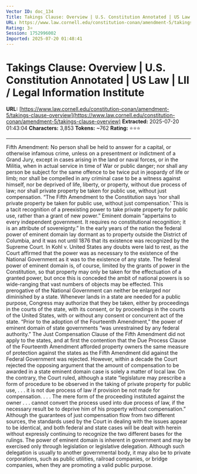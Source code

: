 ```yaml
---
Vector ID: doc_134
Title: Takings Clause: Overview | U.S. Constitution Annotated | US Law | LII / Legal Information Institute
URL: https://www.law.cornell.edu/constitution-conan/amendment-5/takings-clause-overview
Rating: 3⭐
Session: 1752996002
Imported: 2025-07-20 01:48:41
---
```


# Takings Clause: Overview | U.S. Constitution Annotated | US Law | LII / Legal Information Institute

**URL:** [https://www.law.cornell.edu/constitution-conan/amendment-5/takings-clause-overview](https://www.law.cornell.edu/constitution-conan/amendment-5/takings-clause-overview)
**Extracted:** 2025-07-20 01:43:04
**Characters:** 3,853
**Tokens:** ~762
**Rating:** ⭐⭐⭐

---


 Fifth Amendment: No person shall be held to answer for a capital, or otherwise infamous crime, unless on a presentment or indictment of a Grand Jury, except in cases arising in the land or naval forces, or in the Militia, when in actual service in time of War or public danger; nor shall any person be subject for the same offence to be twice put in jeopardy of life or limb; nor shall be compelled in any criminal case to be a witness against himself, nor be deprived of life, liberty, or property, without due process of law; nor shall private property be taken for public use, without just compensation.
 “The  Fifth Amendment to the Constitution says ‘nor shall private property be taken for public use, without just compensation.’ This is a tacit recognition of a preexisting power to take private property for public use, rather than a grant of new power.”   Eminent domain  “appertains to every independent government. It requires no constitutional recognition; it is an attribute of sovereignty.”   In the early years of the nation the federal power of eminent domain lay dormant as to property outside the District of Columbia,  and it was not until 1876 that its existence was recognized by the Supreme Court. In Kohl v. United States  any doubts were laid to rest, as the Court affirmed that the power was as necessary to the existence of the National Government as it was to the existence of any state. The federal power of eminent domain is, of course, limited by the grants of power in the Constitution, so that property may only be taken for the effectuation of a granted power,  but once this is conceded the ambit of national powers is so wide-ranging that vast numbers of objects may be effected.  This prerogative of the National Government can neither be enlarged nor diminished by a state.  Whenever lands in a state are needed for a public purpose, Congress may authorize that they be taken, either by proceedings in the courts of the state, with its consent, or by proceedings in the courts of the United States, with or without any consent or concurrent act of the state. 
 “Prior to the adoption of the  Fourteenth Amendment,”  the power of eminent domain of state governments  “was unrestrained by any federal authority.”   The Just Compensation Clause of the  Fifth Amendment did not apply to the states,  and at first the contention that the Due Process Clause of the  Fourteenth Amendment afforded property owners the same measure of protection against the states as the  Fifth Amendment did against the Federal Government was rejected.  However, within a decade the Court rejected the opposing argument that the amount of compensation to be awarded in a state eminent domain case is solely a matter of local law. On the contrary, the Court ruled, although a state  “legislature may prescribe a form of procedure to be observed in the taking of private property for public use, . . . it is not due process of law if provision be not made for compensation. . . . The mere form of the proceeding instituted against the owner . . . cannot convert the process used into due process of law, if the necessary result be to deprive him of his property without compensation.”   Although the guarantees of just compensation flow from two different sources, the standards used by the Court in dealing with the issues appear to be identical, and both federal and state cases will be dealt with herein without expressly continuing to recognize the two different bases for the rulings.
The power of eminent domain is inherent in government and may be exercised only through legislation or legislative delegation. Although such delegation is usually to another governmental body, it may also be to private corporations, such as public utilities, railroad companies, or bridge companies, when they are promoting a valid public purpose. 

